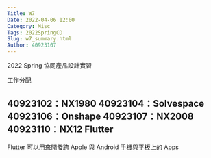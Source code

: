 ```yaml
---
Title: W7
Date: 2022-04-06 12:00
Category: Misc
Tags: 2022SpringCD
Slug: w7_summary.html
Author: 40923107
---
```


2022 Spring 協同產品設計實習


<!-- PELICAN_END_SUMMARY -->

工作分配

40923102：NX1980
40923104：Solvespace
40923106：Onshape
40923107：NX2008
40923110：NX12
Flutter
----

Flutter 可以用來開發跨 Apple 與 Android 手機與平板上的 Apps

